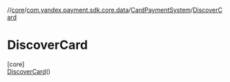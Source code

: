 //[core](../../../../index.md)/[com.yandex.payment.sdk.core.data](../../index.md)/[CardPaymentSystem](../index.md)/[DiscoverCard](index.md)

# DiscoverCard

[core]\
[DiscoverCard](index.md)()
